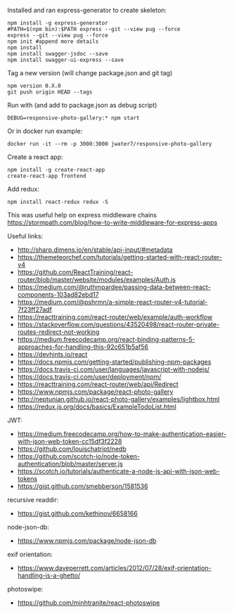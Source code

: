 Installed and ran express-generator to create skeleton:
~~~~
npm install -g express-generator
#PATH=$(npm bin):$PATH express --git --view pug --force
express --git --view pug --force
npm init #append more details
npm install
npm install swagger-jsdoc --save
npm install swagger-ui-express --save
~~~~

Tag a new version (will change package.json and git tag)
~~~~
npm version 0.X.0
git push origin HEAD --tags
~~~~

Run with (and add to package.json as debug script)
~~~~
DEBUG=responsive-photo-gallery:* npm start
~~~~

Or in docker run example:
~~~~
docker run -it --rm -p 3000:3000 jwater7/responsive-photo-gallery
~~~~

Create a react app:
~~~~
npm install -g create-react-app
create-react-app frontend
~~~~

Add redux:
~~~~
npm install react-redux redux -S
~~~~

This was useful help on express middleware chains
https://stormpath.com/blog/how-to-write-middleware-for-express-apps

Useful links:
* http://sharp.dimens.io/en/stable/api-input/#metadata
* https://themeteorchef.com/tutorials/getting-started-with-react-router-v4
* https://github.com/ReactTraining/react-router/blob/master/website/modules/examples/Auth.js
* https://medium.com/@ruthmpardee/passing-data-between-react-components-103ad82ebd17
* https://medium.com/@pshrmn/a-simple-react-router-v4-tutorial-7f23ff27adf
* https://reacttraining.com/react-router/web/example/auth-workflow
* https://stackoverflow.com/questions/43520498/react-router-private-routes-redirect-not-working
* https://medium.freecodecamp.org/react-binding-patterns-5-approaches-for-handling-this-92c651b5af56
* https://devhints.io/react
* https://docs.npmjs.com/getting-started/publishing-npm-packages
* https://docs.travis-ci.com/user/languages/javascript-with-nodejs/
* https://docs.travis-ci.com/user/deployment/npm/
* https://reacttraining.com/react-router/web/api/Redirect
* https://www.npmjs.com/package/react-photo-gallery
* http://neptunian.github.io/react-photo-gallery/examples/lightbox.html
* https://redux.js.org/docs/basics/ExampleTodoList.html

JWT:
* https://medium.freecodecamp.org/how-to-make-authentication-easier-with-json-web-token-cc15df3f2228
* https://github.com/louischatriot/nedb
* https://github.com/scotch-io/node-token-authentication/blob/master/server.js
* https://scotch.io/tutorials/authenticate-a-node-js-api-with-json-web-tokens
* https://gist.github.com/smebberson/1581536

recursive readdir:
* https://gist.github.com/kethinov/6658166

node-json-db:
* https://www.npmjs.com/package/node-json-db

exif orientation:
* https://www.daveperrett.com/articles/2012/07/28/exif-orientation-handling-is-a-ghetto/

photoswipe:
* https://github.com/minhtranite/react-photoswipe

